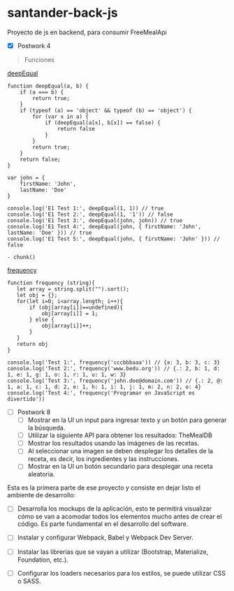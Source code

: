 # santander-back-js
Proyecto de js en backend, para consumir FreeMealApi


- [X] Postwork 4
> Funciones

[deepEqual](https://github.com/14030598/santander-back-proyecto/blob/master/ejercicio1.js)
```
function deepEqual(a, b) {
    if (a === b) {
        return true;
    }
    if (typeof (a) == 'object' && typeof (b) == 'object') {
        for (var x in a) {
            if (deepEqual(a[x], b[x]) == false) {
                return false
            }
        }
        return true;
    }
    return false;
}

var john = {
    firstName: 'John',
    lastName: 'Doe'
}

console.log('E1 Test 1:', deepEqual(1, 1)) // true
console.log('E1 Test 2:', deepEqual(1, '1')) // false
console.log('E1 Test 3:', deepEqual(john, john)) // true
console.log('E1 Test 4:', deepEqual(john, { firstName: 'John', lastName: 'Doe' })) // true
console.log('E1 Test 5:', deepEqual(john, { firstName: 'John' })) // false
```



    - chunk()
     
 [frequency](https://github.com/14030598/santander-back-proyecto/blob/master/Frequency.js)
 
 ```
 function frequency (string){
    let array = string.split("").sort();
    let obj = {};
    for(let i=0; i<array.length; i++){
        if (obj[array[i]]==undefined){
            obj[array[i]] = 1;
        } else {
            obj[array[i]]++;
        }
    }
    return obj
}

console.log('Test 1:', frequency('cccbbbaaa')) // {a: 3, b: 3, c: 3}
console.log('Test 2:', frequency('www.bedu.org')) // {.: 2, b: 1, d: 1, e: 1, g: 1, o: 1, r: 1, u: 1, w: 3}
console.log('Test 3:', frequency('john.doe@domain.com')) // {.: 2, @: 1, a: 1, c: 1, d: 2, e: 1, h: 1, i: 1, j: 1, m: 2, n: 2, o: 4}
console.log('Test 4:', frequency('Programar en JavaScript es divertido'))
```

- [ ] Postwork 8
    - [ ] Mostrar en la UI un input para ingresar texto y un botón para generar la búsqueda.
    - [ ] Utilizar la siguiente API para obtener los resultados: TheMealDB
    - [ ] Mostrar los resultados usando las imágenes de las recetas.
    - [ ] Al seleccionar una imagen se deben desplegar los detalles de la receta, es decir, los ingredientes y las instrucciones.
    - [ ] Mostrar en la UI un botón secundario para desplegar una receta aleatoria.

Esta es la primera parte de ese proyecto y consiste en dejar listo el ambiente de desarrollo:

- [ ] Desarrolla los mockups de la aplicación, esto te permitirá visualizar cómo se van a acomodar todos los elementos mucho antes de crear el código. Es parte fundamental en el desarrollo del software.
- [ ] Instalar y configurar Webpack, Babel y Webpack Dev Server.
- [ ] Instalar las librerías que se vayan a utilizar (Bootstrap, Materialize, Foundation, etc.).
- [ ] Configurar los loaders necesarios para los estilos, se puede utilizar CSS o SASS.


